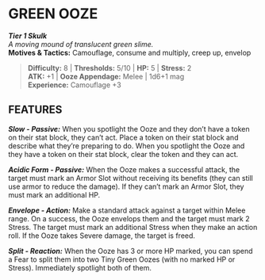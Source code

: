 ﻿---
tier: 1
type: Skulk
difficulty: 8
hp: 5
stress: 2
---
# GREEN OOZE

***Tier 1 Skulk***  
*A moving mound of translucent green slime.*  
**Motives & Tactics:** Camouflage, consume and multiply, creep up, envelop

> **Difficulty:** 8 | **Thresholds:** 5/10 | **HP:** 5 | **Stress:** 2  
> **ATK:** +1 | **Ooze Appendage:** Melee | 1d6+1 mag  
> **Experience:** Camouflage +3

## FEATURES

***Slow - Passive:*** When you spotlight the Ooze and they don’t have a token on their stat block, they can’t act. Place a token on their stat block and describe what they’re preparing to do. When you spotlight the Ooze and they have a token on their stat block, clear the token and they can act.

***Acidic Form - Passive:*** When the Ooze makes a successful attack, the target must mark an Armor Slot without receiving its benefits (they can still use armor to reduce the damage). If they can’t mark an Armor Slot, they must mark an additional HP.

***Envelope - Action:*** Make a standard attack against a target within Melee range. On a success, the Ooze envelops them and the target must mark 2 Stress. The target must mark an additional Stress when they make an action roll. If the Ooze takes Severe damage, the target is freed.

***Split - Reaction:*** When the Ooze has 3 or more HP marked, you can spend a Fear to split them into two Tiny Green Oozes (with no marked HP or Stress). Immediately spotlight both of them.
